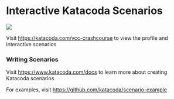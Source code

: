 # Interactive Katacoda Scenarios

[![](http://shields.katacoda.com/katacoda/vcc-crashcourse/count.svg)](https://katacoda.com/vcc-crashcourse "Get your profile on Katacoda.com")

Visit https://katacoda.com/vcc-crashcourse to view the profile and interactive scenarios

### Writing Scenarios
Visit https://www.katacoda.com/docs to learn more about creating Katacoda scenarios

For examples, visit https://github.com/katacoda/scenario-example
